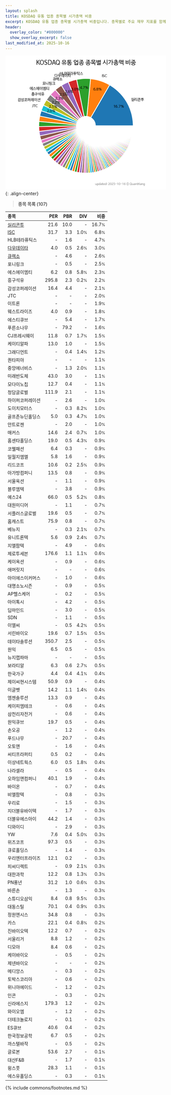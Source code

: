 ```yaml
---
layout: splash
title: KOSDAQ 유통 업종 종목별 시가총액 비중
excerpt: KOSDAQ 유통 업종 종목별 시가총액 비중입니다. 종목별로 주요 재무 지표를 함께 표시합니다.
header:
  overlay_color: "#800000"
  show_overlay_excerpt: false
last_modified_at: 2025-10-16
---
```



![KOSDAQ 유통 업종 종목별 시가총액 비중](/stats/sector/images/kosdaq_업종_유통_종목.png){: .align-center}


> **종목 목록 (107)**<a id="list"></a>

| **종목** | **PER** | **PBR** | **DIV** | **비중** |
| :------- | ------: | ------: | ------: | -------: |
| [실리콘투](/257720/) | 21.6 | 10.0 | - | 16.7<small>%</small> |
| [ISC](/095340/) | 31.7 | 3.3 | 1.0<small>%</small> | 6.8<small>%</small> |
| HLB테라퓨틱스 | - | 1.6 | - | 4.7<small>%</small> |
| [다우데이타](/032190/) | 4.0 | 0.5 | 2.6<small>%</small> | 3.0<small>%</small> |
| [큐렉소](/060280/) | - | 4.6 | - | 2.6<small>%</small> |
| 포니링크 | - | 0.5 | - | 2.5<small>%</small> |
| 에스에이엠티 | 6.2 | 0.8 | 5.8<small>%</small> | 2.3<small>%</small> |
| 흥구석유 | 295.8 | 2.3 | 0.2<small>%</small> | 2.2<small>%</small> |
| 감성코퍼레이션 | 16.4 | 4.4 | - | 2.1<small>%</small> |
| JTC | - | - | - | 2.0<small>%</small> |
| 이트론 | - | - | - | 1.9<small>%</small> |
| 웨스트라이즈 | 4.0 | 0.9 | - | 1.8<small>%</small> |
| 에스티큐브 | - | 5.4 | - | 1.7<small>%</small> |
| 푸른소나무 | - | 79.2 | - | 1.6<small>%</small> |
| CJ프레시웨이 | 11.8 | 0.7 | 1.7<small>%</small> | 1.5<small>%</small> |
| 케이티알파 | 13.0 | 1.0 | - | 1.5<small>%</small> |
| 그래디언트 | - | 0.4 | 1.4<small>%</small> | 1.2<small>%</small> |
| 퀀타피아 | - | - | - | 1.1<small>%</small> |
| 중앙에너비스 | - | 1.3 | 2.0<small>%</small> | 1.1<small>%</small> |
| 미래반도체 | 43.0 | 3.0 | - | 1.1<small>%</small> |
| 모다이노칩 | 12.7 | 0.4 | - | 1.1<small>%</small> |
| 청담글로벌 | 111.9 | 2.1 | - | 1.1<small>%</small> |
| 하이퍼코퍼레이션 | - | 2.6 | - | 1.0<small>%</small> |
| 도이치모터스 | - | 0.3 | 8.2<small>%</small> | 1.0<small>%</small> |
| 골프존뉴딘홀딩스 | 5.0 | 0.3 | 4.7<small>%</small> | 1.0<small>%</small> |
| 안트로젠 | - | 2.0 | - | 1.0<small>%</small> |
| 매커스 | 14.6 | 2.4 | 0.7<small>%</small> | 1.0<small>%</small> |
| 홈센타홀딩스 | 19.0 | 0.5 | 4.3<small>%</small> | 0.9<small>%</small> |
| 코웰패션 | 6.4 | 0.3 | - | 0.9<small>%</small> |
| 일월지엠엘 | 5.8 | 1.6 | - | 0.9<small>%</small> |
| 리드코프 | 10.6 | 0.2 | 2.5<small>%</small> | 0.9<small>%</small> |
| 아가방컴퍼니 | 13.5 | 0.8 | - | 0.9<small>%</small> |
| 서울옥션 | - | 1.1 | - | 0.9<small>%</small> |
| 블루엠텍 | - | 3.8 | - | 0.9<small>%</small> |
| 예스24 | 66.0 | 0.5 | 5.2<small>%</small> | 0.8<small>%</small> |
| 대원미디어 | - | 1.1 | - | 0.7<small>%</small> |
| 서플러스글로벌 | 19.6 | 0.5 | - | 0.7<small>%</small> |
| 홈캐스트 | 75.9 | 0.8 | - | 0.7<small>%</small> |
| 베뉴지 | - | 0.3 | 2.1<small>%</small> | 0.7<small>%</small> |
| 유니트론텍 | 5.6 | 0.9 | 2.4<small>%</small> | 0.7<small>%</small> |
| 지엘팜텍 | - | 4.9 | - | 0.6<small>%</small> |
| 제로투세븐 | 176.6 | 1.1 | 1.1<small>%</small> | 0.6<small>%</small> |
| 케이옥션 | - | 0.9 | - | 0.6<small>%</small> |
| 애머릿지 | - | - | - | 0.6<small>%</small> |
| 아이에스이커머스 | - | 1.0 | - | 0.6<small>%</small> |
| 대명소노시즌 | - | 0.9 | - | 0.5<small>%</small> |
| AP헬스케어 | - | 0.2 | - | 0.5<small>%</small> |
| 아이톡시 | - | 4.2 | - | 0.5<small>%</small> |
| 딥마인드 | - | 3.0 | - | 0.5<small>%</small> |
| SDN | - | 1.1 | - | 0.5<small>%</small> |
| 이엘씨 | - | 0.5 | 4.2<small>%</small> | 0.5<small>%</small> |
| 서린바이오 | 19.6 | 0.7 | 1.5<small>%</small> | 0.5<small>%</small> |
| 데이타솔루션 | 350.7 | 2.5 | - | 0.5<small>%</small> |
| 원익 | 6.5 | 0.5 | - | 0.5<small>%</small> |
| 뉴지랩파마 | - | - | - | 0.5<small>%</small> |
| 보라티알 | 6.3 | 0.6 | 2.7<small>%</small> | 0.5<small>%</small> |
| 한국가구 | 4.4 | 0.4 | 4.1<small>%</small> | 0.4<small>%</small> |
| 제이씨현시스템 | 50.9 | 0.9 | - | 0.4<small>%</small> |
| 이글벳 | 14.2 | 1.1 | 1.4<small>%</small> | 0.4<small>%</small> |
| 엠젠솔루션 | 13.3 | 0.9 | - | 0.4<small>%</small> |
| 케이피엠테크 | - | 0.6 | - | 0.4<small>%</small> |
| 삼천리자전거 | - | 0.6 | - | 0.4<small>%</small> |
| 원익큐브 | 19.7 | 0.5 | - | 0.4<small>%</small> |
| 손오공 | - | 1.2 | - | 0.4<small>%</small> |
| 푸드나무 | - | 20.7 | - | 0.4<small>%</small> |
| 오토앤 | - | 1.6 | - | 0.4<small>%</small> |
| 씨티프라퍼티 | 0.5 | 0.2 | - | 0.4<small>%</small> |
| 이상네트웍스 | 6.0 | 0.5 | 1.8<small>%</small> | 0.4<small>%</small> |
| 나라셀라 | - | 0.5 | - | 0.4<small>%</small> |
| 오하임앤컴퍼니 | 40.1 | 1.9 | - | 0.4<small>%</small> |
| 바이온 | - | 0.7 | - | 0.4<small>%</small> |
| 비엘팜텍 | - | 0.8 | - | 0.3<small>%</small> |
| 우리로 | - | 1.5 | - | 0.3<small>%</small> |
| 지더블유바이텍 | - | 1.7 | - | 0.3<small>%</small> |
| 더블유에스아이 | 44.2 | 1.4 | - | 0.3<small>%</small> |
| 디와이디 | - | 2.9 | - | 0.3<small>%</small> |
| YW | 7.6 | 0.4 | 5.0<small>%</small> | 0.3<small>%</small> |
| 위즈코프 | 97.3 | 0.5 | - | 0.3<small>%</small> |
| 큐로홀딩스 | - | 1.4 | - | 0.3<small>%</small> |
| 우리엔터프라이즈 | 12.1 | 0.2 | - | 0.3<small>%</small> |
| 피씨디렉트 | - | 0.9 | 2.1<small>%</small> | 0.3<small>%</small> |
| 대한과학 | 12.2 | 0.8 | 1.3<small>%</small> | 0.3<small>%</small> |
| PN풍년 | 31.2 | 1.0 | 0.6<small>%</small> | 0.3<small>%</small> |
| 바른손 | - | 1.3 | - | 0.3<small>%</small> |
| 스튜디오삼익 | 8.4 | 0.8 | 9.5<small>%</small> | 0.3<small>%</small> |
| 대동스틸 | 70.1 | 0.4 | 0.9<small>%</small> | 0.3<small>%</small> |
| 정원엔시스 | 34.8 | 0.8 | - | 0.3<small>%</small> |
| 카스 | 22.1 | 0.4 | 0.8<small>%</small> | 0.2<small>%</small> |
| 진바이오텍 | 12.2 | 0.7 | - | 0.2<small>%</small> |
| 서울리거 | 8.8 | 1.2 | - | 0.2<small>%</small> |
| 디모아 | 8.4 | 0.6 | - | 0.2<small>%</small> |
| 케이바이오 | - | 0.5 | - | 0.2<small>%</small> |
| 제넨바이오 | - | - | - | 0.2<small>%</small> |
| 메디앙스 | - | 0.3 | - | 0.2<small>%</small> |
| 토박스코리아 | - | 0.6 | - | 0.2<small>%</small> |
| 위니아에이드 | - | 1.2 | - | 0.2<small>%</small> |
| 인콘 | - | 0.3 | - | 0.2<small>%</small> |
| 신라에스지 | 179.3 | 1.2 | - | 0.2<small>%</small> |
| 와이오엠 | - | 1.2 | - | 0.2<small>%</small> |
| 더테크놀로지 | - | 0.1 | - | 0.2<small>%</small> |
| ES큐브 | 40.6 | 0.4 | - | 0.2<small>%</small> |
| 한국정보공학 | 6.7 | 0.5 | - | 0.2<small>%</small> |
| 까스텔바작 | - | 0.5 | - | 0.2<small>%</small> |
| 글로본 | 53.6 | 2.7 | - | 0.1<small>%</small> |
| 대산F&B | - | 1.7 | - | 0.1<small>%</small> |
| 윙스풋 | 28.3 | 1.1 | - | 0.1<small>%</small> |
| 에스유홀딩스 | - | 0.3 | - | 0.1<small>%</small> |

{% include commons/footnotes.md %}
